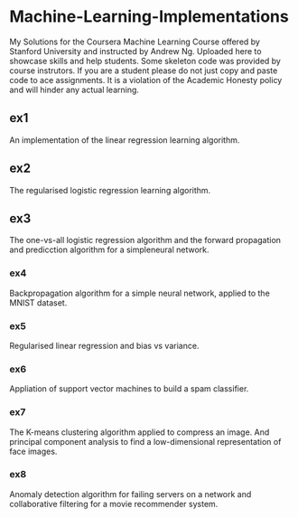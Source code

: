 # Machine-Learning-Implementations
My Solutions for the Coursera Machine Learning Course offered by Stanford University and instructed by Andrew Ng. Uploaded here to showcase skills and help students. Some skeleton code was provided by course instrutors. If you are a student please do not just copy and paste code to ace assignments. It is a violation of the Academic Honesty policy and will hinder any actual learning.

## ex1
An implementation of the linear regression learning algorithm.
## ex2
The regularised logistic regression learning algorithm.
## ex3
The one-vs-all logistic regression algorithm and the forward propagation and predicction algorithm for a simpleneural network.
### ex4
Backpropagation algorithm for a simple neural network, applied to the MNIST dataset.
### ex5
Regularised linear regression and bias vs variance.
### ex6 
Appliation of support vector machines to build a spam classifier.
### ex7
The K-means clustering algorithm applied to compress an image. And principal component analysis to find a low-dimensional representation of face images.
### ex8
Anomaly detection algorithm for failing servers on a network and collaborative filtering for a movie recommender system.
